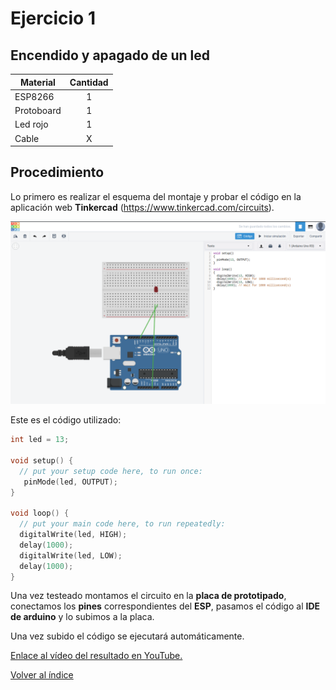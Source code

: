 <h1>Ejercicio 1</h1>

<h2>Encendido y apagado de un led</h2>

| Material        | Cantidad           |
| ------------- |:-------------:|
| ESP8266       | 1      |
| Protoboard    | 1      |
| Led rojo      | 1      |
|Cable|X|

<h2>Procedimiento</h2>

Lo primero es realizar el esquema del montaje y probar el código en la aplicación web __Tinkercad__ (https://www.tinkercad.com/circuits).

<img src="img/Ejercicio_01.png" alt="Ejercicio_01.png" width="800"/>

Este es el código utilizado:

```c
int led = 13;

void setup() {
  // put your setup code here, to run once:
   pinMode(led, OUTPUT);
}

void loop() {
  // put your main code here, to run repeatedly:
  digitalWrite(led, HIGH);
  delay(1000);
  digitalWrite(led, LOW);
  delay(1000);  
}
```

Una vez testeado montamos el circuito en la __placa de prototipado__, conectamos los __pines__ correspondientes del __ESP__, pasamos el código al __IDE de arduino__ y lo subimos a la placa.

Una vez subido el código se ejecutará automáticamente.

[Enlace al vídeo del resultado en YouTube.](https://youtu.be/6-FfqL58mAA)

[Volver al índice](Index.md)